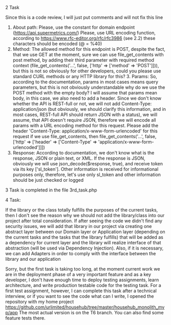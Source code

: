 2 Task

Since this is a code review, I will just put comments and will not fix this line
1. About path:
     Please, use the constant for domain endpoint (https://api.supermetrics.com/)
     Please, use URL encoding function, according to https://www.rfc-editor.org/rfc/rfc3986 (see 2.2) these characters should be encoded (@ = %40)
2. Method:
     The allowed method for this endpoint is POST, despite the fact, that we use GET at the moment,
         sure we can use file_get_contents with post method, by adding their third parameter with
         required method context (file_get_contents('...', false, ['http' => ['method' => 'POST']])), but this is not so obviously for
         other developers, could you please use standard CURL methods or any HTTP library for this?
                                                                                            3. Params:
     So, according to the documentation, params in most cases means query parameters, but this is not obviously understandable
         why do we use the POST method with the empty body?
         I will assume that params mean body, in this case, we also need to add a header.
         Since we don't know whether the API is REST-full or not, we will not add Content-Type: application/json
         (but obviously, we should clarify this information, and in most cases, REST-full API should return JSON with a status),
         we will assume, that API doesn't require JSON, therefore we will encode all params with a URL encoding method
         for this request. Please add the header 'Content-Type: application/x-www-form-urlencoded' for this request
         if we use file_get_contents, then file_get_contents('...', false, ['http' => ['header' => ['Content-Type' => 'application/x-www-form-urlencoded']]])
4. Response:
     According to documentation, we don't know what is the response, JSON or plain text, or XML. If the response is JSON,
         obviously we will use json_decode($response, true), and receive token via its key ['sl_token']. Other information is received
         for informational purposes only, therefore, let's use only sl_token and other information should be just checked or logged


3 Task is completed in the file 3rd_task.php

4 Task:

If the library or the class totally fulfills the purposes of the current tasks, then I don't see the reason why we should not add the library/class into our project after total consideration. If after seeing the code we didn't find any security issues, we will add that library in our project via creating one abstract layer between our Domain layer or Application layer (depending on the current tasks and the tasks that the library fulfills) that will be added as a dependency for current layer and the library will realize interface of that abstraction (will be used via Dependency Injection). Also, if it is necessary, we can add Adapters in order to comply with the interface between the library and our application


Sorry, but the first task is taking too long, at the moment current work we are in the deployment phase of a very important feature and as a key developer, I don't have enough time to deploy testing assignments, learn architecture, and write production testable code for the testing task.
For a first test assignment, however, I can complete this task after a technical interview, or if you want to see the code
what can I write, I opened the repository with my home project
https://github.com/urlimited/househub/tree/master/househub_monolith_mvp/app
The most actual version is on the T6 branch. You can also find some feature tests there.